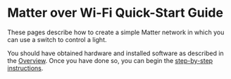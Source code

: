 # Matter over Wi-Fi Quick-Start Guide

These pages describe how to create a simple Matter network in which you can use a switch to control a light.

You should have obtained hardware and installed software as described in the [Overview](/matter/<docspace-docleaf-version>/matter-overview). Once you have done so,
you can begin the [step-by-step instructions](./04-light-switch-step-by-step-example.md).
